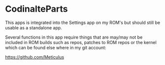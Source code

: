 CodinalteParts
====================================

This apps is integrated into the Settings app on my ROM's but should still be usable as a standalone app.

Several functions in this app require things that are may/may not be included in ROM builds such as repos, patches to ROM repos 
or the kernel which can be found else where in my git account:

https://github.com/Meticulus
